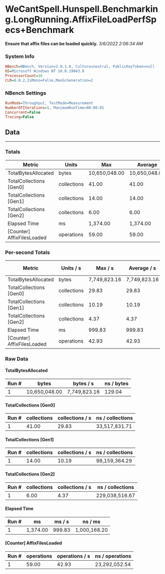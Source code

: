 ﻿# WeCantSpell.Hunspell.Benchmarking.LongRunning.AffixFileLoadPerfSpecs+Benchmark
__Ensure that affix files can be loaded quickly.__
_3/6/2022 2:06:34 AM_
### System Info
```ini
NBench=NBench, Version=2.0.1.0, Culture=neutral, PublicKeyToken=null
OS=Microsoft Windows NT 10.0.19043.0
ProcessorCount=16
CLR=6.0.2,IsMono=False,MaxGcGeneration=2
```

### NBench Settings
```ini
RunMode=Throughput, TestMode=Measurement
NumberOfIterations=1, MaximumRunTime=00:00:01
Concurrent=False
Tracing=False
```

## Data
-------------------

### Totals
|          Metric |           Units |             Max |         Average |             Min |          StdDev |
|---------------- |---------------- |---------------- |---------------- |---------------- |---------------- |
|TotalBytesAllocated |           bytes |   10,650,048.00 |   10,650,048.00 |   10,650,048.00 |            0.00 |
|TotalCollections [Gen0] |     collections |           41.00 |           41.00 |           41.00 |            0.00 |
|TotalCollections [Gen1] |     collections |           14.00 |           14.00 |           14.00 |            0.00 |
|TotalCollections [Gen2] |     collections |            6.00 |            6.00 |            6.00 |            0.00 |
|    Elapsed Time |              ms |        1,374.00 |        1,374.00 |        1,374.00 |            0.00 |
|[Counter] AffixFilesLoaded |      operations |           59.00 |           59.00 |           59.00 |            0.00 |

### Per-second Totals
|          Metric |       Units / s |         Max / s |     Average / s |         Min / s |      StdDev / s |
|---------------- |---------------- |---------------- |---------------- |---------------- |---------------- |
|TotalBytesAllocated |           bytes |    7,749,823.16 |    7,749,823.16 |    7,749,823.16 |            0.00 |
|TotalCollections [Gen0] |     collections |           29.83 |           29.83 |           29.83 |            0.00 |
|TotalCollections [Gen1] |     collections |           10.19 |           10.19 |           10.19 |            0.00 |
|TotalCollections [Gen2] |     collections |            4.37 |            4.37 |            4.37 |            0.00 |
|    Elapsed Time |              ms |          999.83 |          999.83 |          999.83 |            0.00 |
|[Counter] AffixFilesLoaded |      operations |           42.93 |           42.93 |           42.93 |            0.00 |

### Raw Data
#### TotalBytesAllocated
|           Run # |           bytes |       bytes / s |      ns / bytes |
|---------------- |---------------- |---------------- |---------------- |
|               1 |   10,650,048.00 |    7,749,823.16 |          129.04 |

#### TotalCollections [Gen0]
|           Run # |     collections | collections / s |ns / collections |
|---------------- |---------------- |---------------- |---------------- |
|               1 |           41.00 |           29.83 |   33,517,831.71 |

#### TotalCollections [Gen1]
|           Run # |     collections | collections / s |ns / collections |
|---------------- |---------------- |---------------- |---------------- |
|               1 |           14.00 |           10.19 |   98,159,364.29 |

#### TotalCollections [Gen2]
|           Run # |     collections | collections / s |ns / collections |
|---------------- |---------------- |---------------- |---------------- |
|               1 |            6.00 |            4.37 |  229,038,516.67 |

#### Elapsed Time
|           Run # |              ms |          ms / s |         ns / ms |
|---------------- |---------------- |---------------- |---------------- |
|               1 |        1,374.00 |          999.83 |    1,000,168.20 |

#### [Counter] AffixFilesLoaded
|           Run # |      operations |  operations / s | ns / operations |
|---------------- |---------------- |---------------- |---------------- |
|               1 |           59.00 |           42.93 |   23,292,052.54 |


